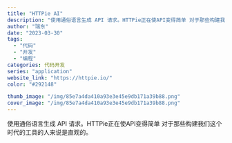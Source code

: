 ```yaml
---
title: "HTTPie AI"
description: "使用通俗语言生成 API 请求。HTTPie正在使API变得简单 对于那些构建我们这个时代的工具的人来说是直观的。"
author: "瑞东"
date: "2023-03-30"
tags:
  - "代码"
  - "开发"
  - "编程"
categories: 代码开发
series: "application"
website_link: "https://httpie.io/"
color: "#292148"

thumb_image: "/img/85e7a4da410a93e3e45e9db171a39b88.png"
cover_image: "/img/85e7a4da410a93e3e45e9db171a39b88.png"
---
```


使用通俗语言生成 API 请求。HTTPie正在使API变得简单 对于那些构建我们这个时代的工具的人来说是直观的。